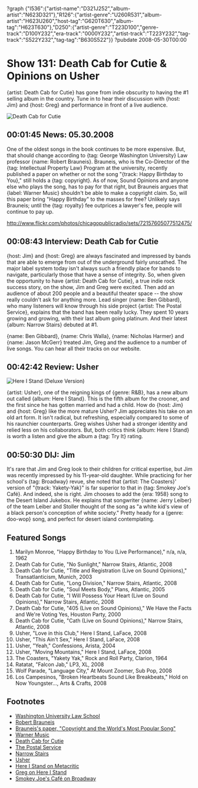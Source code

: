 ?graph {"I536":{"artist-name":"D321J252","album-artist":"N623D321"},"R126":{"artist-genre":"U260R531","album-artist":"H623U260","host-tag":"G620T630","album-tag":"H623T630"},"D250":{"artist-genre":"T223D100","genre-track":"D100Y232","era-track":"0000Y232","artist-track":"T223Y232","tag-track":"S522Y232","tag-tag":"B630S522"}}
?pubdate 2008-05-30T00:00

# Show 131: Death Cab for Cutie & Opinions on Usher
{artist: Death Cab for Cutie} has gone from indie obscurity to having the #1 selling album in the country. Tune in to hear their discussion with {host: Jim} and {host: Greg} and performance in front of a live audience.

![Death Cab for Cutie](http://static.soundopinions.org/images/2008/deathcab.jpg)

## 00:01:45 News: 05.30.2008
One of the oldest songs in the book continues to be more expensive. But, that should change according to {tag: George Washington University} Law professor {name: Robert Brauneis}. Brauneis, who is the Co-Director of the {tag: Intellectual Property Law} Program at the university, recently published a paper on whether or not the song "{track: Happy Birthday to You}," still holds a {tag: copyright}. As of now, Sound Opinions and anyone else who plays the song, has to pay for that right, but Brauneis argues that {label: Warner Music} shouldn't be able to make a copyright claim. So, will this paper bring "Happy Birthday" to the masses for free? Unlikely says Brauneis; until the {tag: royalty} fee outprices a lawyer's fee, people will continue to pay up.

http://www.flickr.com/photos/chicagopublicradio/sets/72157605077512475/

## 00:08:43 Interview: Death Cab for Cutie
{host: Jim} and {host: Greg} are always fascinated and impressed by bands that are able to emerge from out of the underground fairly unscathed. The major label system today isn't always such a friendly place for bands to navigate, particularly those that have a sense of integrity. So, when given the opportunity to have {artist: Death Cab for Cutie}, a true indie rock success story, on the show, Jim and Greg were excited. Then add an audience of about 200 people and a beautiful theater space -- the show really couldn't ask for anything more. Lead singer {name: Ben Gibbard}, who many listeners will know through his side project {artist: The Postal Service}, explains that the band has been really lucky. They spent 10 years growing and growing, with their last album going platinum. And their latest {album: Narrow Stairs} debuted at #1.

{name: Ben Gibbard}, {name: Chris Walla}, {name: Nicholas Harmer} and {name: Jason McGerr} treated Jim, Greg and the audience to a number of live songs. You can hear all their tracks on our website.

## 00:42:42 Review: Usher
![Here I Stand (Deluxe Version)](http://is5.mzstatic.com/image/thumb/Music3/v4/3f/97/c7/3f97c7b8-3b53-fb28-42de-b7381843baf0/source/600x600bb.jpg "15885/923707041")

{artist: Usher}, one of the reigning kings of {genre: R&B}, has a new album out called {album: Here I Stand}. This is the fifth album for the crooner, and the first since he has gotten married and had a child. How do {host: Jim} and {host: Greg} like the more mature Usher? Jim appreciates his take on an old art form. It isn't radical, but refreshing, especially compared to some of his raunchier counterparts. Greg wishes Usher had a stronger identity and relied less on his collaborators. But, both critics think {album: Here I Stand} is worth a listen and give the album a {tag: Try It} rating.

## 00:50:30 DIJ: Jim
It's rare that Jim and Greg look to their children for critical expertise, but Jim was recently impressed by his 11-year-old daughter. While practicing for her school's {tag: Broadway} revue, she noted that {artist: The Coasters}' version of "{track: Yakety-Yak}" is far superior to that in {tag: Smokey Joe's Café}. And indeed, she is right. Jim chooses to add the {era: 1958} song to the Desert Island Jukebox. He explains that songwriter {name: Jerry Leiber} of the team Leiber and Stoller thought of the song as "a white kid's view of a black person's conception of white society." Pretty heady for a {genre: doo-wop} song, and perfect for desert island contemplating.

## Featured Songs
1. Marilyn Monroe, "Happy Birthday to You (Live Performance)," n/a, n/a, 1962
2. Death Cab for Cutie, "No Sunlight," Narrow Stairs, Atlantic, 2008
3. Death Cab for Cutie, "Title and Registration (Live on Sound Opinions)," Transatlanticism, Munich, 2003 
4. Death Cab for Cutie, "Long Division," Narrow Stairs, Atlantic, 2008
5. Death Cab for Cutie, "Soul Meets Body," Plans,  Atlantic, 2005
6. Death Cab for Cutie, "I Will Possess Your Heart (Live on Sound Opinions)," Narrow Stairs, Atlantic, 2008
7. Death Cab for Cutie, "405 (Live on Sound Opinions)," We Have the Facts and We're Voting Yes, Houston Party, 2000
8. Death Cab for Cutie, "Cath (Live on Sound Opinions)," Narrow Stairs, Atlantic, 2008
9. Usher, "Love in this Club," Here I Stand, LaFace, 2008
10. Usher, "This Ain't Sex," Here I Stand, LaFace, 2008
11. Usher, "Yeah," Confessions, Arista, 2004
12. Usher, "Moving Mountains," Here I Stand, LaFace, 2008
13. The Coasters, "Yakety Yak," Rock and Roll Party, Clarion, 1964
14. Ratatat, "Falcon Jab," LP3, XL, 2008
15. Wolf Parade, "Language City," At Mount Zoomer, Sub Pop, 2008
16. Los Campesinos, "Broken Heartbeats Sound Like Breakbeats," Hold on Now Youngster..., Arts & Crafts, 2008

## Footnotes
- [Washington University Law School](http://www.law.gwu.edu/)
- [Robert Brauneis](http://www.law.gwu.edu/Faculty/profile.aspx?id=1741)
- [Brauneis's paper, "Copyright and the World's Most Popular Song"](http://papers.ssrn.com/sol3/papers.cfm?abstract_id=1111624)
- [Warner Music](http://www.warnerchappell.com/wcm_2/home2.jsp)
- [Death Cab for Cutie](http://www.deathcabforcutie.com/)
- [The Postal Service](http://www.postalservicemusic.net/)
- [Narrow Stairs](http://www.amazon.com/Narrow-Stairs-Death-Cab-Cutie/dp/B0017I1RH4)
- [Usher](http://www.usherworld.com/)
- [Here I Stand on Metacritic](http://www.metacritic.com/music/artists/usher/hereistand?q=usher)
- [Greg on Here I Stand](http://articles.chicagotribune.com/2008-06-01/news/0805300394_1_crunk-usher-raymond-club-ready)
- [Smokey Joe's Café on Broadway](http://broadwaymusicalhome.com/shows/smokey.htm)
